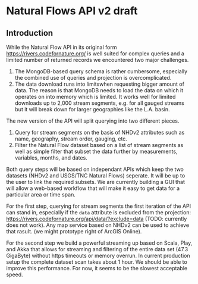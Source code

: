 # Natural Flows API v2 draft

## Introduction ##

While the Natural Flow API in its original form https://rivers.codefornature.org/ is well suited for complex queries and a limited number of returned records we encountered two major challenges. 

1. The MongoDB-based query schema is rather cumbersome, especially the combined use of queries and projection is overcomplicated. 
2. The data download runs into limitswhen requesting bigger amount of data. The reason is that MongoDB needs to load the data on which it operates on into memory which is limited. It works well for limited downloads up to 2,000 stream segments, e.g. for all gauged streams but it will break down for larger geographies like the L.A. basin.

The new version of the API will split querying into two different pieces. 

1. Query for stream segments on the basis of NHDv2 attributes such as name, geography, stream order, gauging, etc. 
2. Filter the Natural Flow dataset based on a list of stream segments as well as simple filter that subset the data further by measurements, variables, months, and dates. 

Both query steps will be based on independant APIs which keep the two datasets (NHDv2 and USGS/TNC Natural Flows) seperate. It will be up to the user to link the required subsets. We are currently building a GUI that will allow a web-based workflow that will make it easy to get data for a particular area or time span. 

For the first step, querying for stream segments the first iteration of the API can stand in, especially if the ```data``` attribute is excluded from the projection: https://rivers.codefornature.org/api/data/?exclude=data (TODO: currently does not work). Any map service based on NHDv2 can be used to achieve that rasult. (we might prototype right of ArcGIS Online). 

For the second step we build a powerful streaming up based on Scala, Play, and Akka that allows for streaming and filtering of the entire data set (47.3 GigaByte) without https timeouts or memory overrun. In current production setup the complete dataset scan takes about 1 hour. We should be able to improve this performance. For now, it seems to be the slowest acceptable speed.
